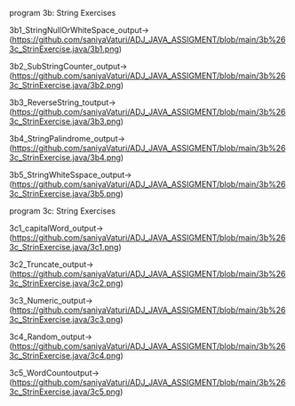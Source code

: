 program 3b: String Exercises

3b1_StringNullOrWhiteSpace_output->(https://github.com/saniyaVaturi/ADJ_JAVA_ASSIGMENT/blob/main/3b%263c_StrinExercise.java/3b1.png)

3b2_SubStringCounter_output->(https://github.com/saniyaVaturi/ADJ_JAVA_ASSIGMENT/blob/main/3b%263c_StrinExercise.java/3b2.png)

3b3_ReverseString_toutput->(https://github.com/saniyaVaturi/ADJ_JAVA_ASSIGMENT/blob/main/3b%263c_StrinExercise.java/3b3.png)

3b4_StringPalindrome_output->(https://github.com/saniyaVaturi/ADJ_JAVA_ASSIGMENT/blob/main/3b%263c_StrinExercise.java/3b4.png)

3b5_StringWhiteSspace_output->(https://github.com/saniyaVaturi/ADJ_JAVA_ASSIGMENT/blob/main/3b%263c_StrinExercise.java/3b5.png)

program 3c: String Exercises

3c1_capitalWord_output->(https://github.com/saniyaVaturi/ADJ_JAVA_ASSIGMENT/blob/main/3b%263c_StrinExercise.java/3c1.png)

3c2_Truncate_output->(https://github.com/saniyaVaturi/ADJ_JAVA_ASSIGMENT/blob/main/3b%263c_StrinExercise.java/3c2.png)

3c3_Numeric_output->(https://github.com/saniyaVaturi/ADJ_JAVA_ASSIGMENT/blob/main/3b%263c_StrinExercise.java/3c3.png)

3c4_Random_output->(https://github.com/saniyaVaturi/ADJ_JAVA_ASSIGMENT/blob/main/3b%263c_StrinExercise.java/3c4.png)

3c5_WordCountoutput->(https://github.com/saniyaVaturi/ADJ_JAVA_ASSIGMENT/blob/main/3b%263c_StrinExercise.java/3c5.png)
